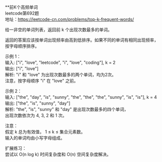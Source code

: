 **前K个高频单词<br/>
leetcode第692题<br/>
地址：https://leetcode-cn.com/problems/top-k-frequent-words/<br/>

给一非空的单词列表，返回前 k 个出现次数最多的单词。<br/>

返回的答案应该按单词出现频率由高到低排序。如果不同的单词有相同出现频率，按字母顺序排序。<br/>

示例 1：<br/>
输入: ["i", "love", "leetcode", "i", "love", "coding"], k = 2<br/>
输出: ["i", "love"]<br/>
解析: "i" 和 "love" 为出现次数最多的两个单词，均为2次。<br/>
    注意，按字母顺序 "i" 在 "love" 之前。<br/>
 

示例 2：<br/>
输入: ["the", "day", "is", "sunny", "the", "the", "the", "sunny", "is", "is"], k = 4<br/>
输出: ["the", "is", "sunny", "day"]<br/>
解析: "the", "is", "sunny" 和 "day" 是出现次数最多的四个单词，<br/>
    出现次数依次为 4, 3, 2 和 1 次。<br/>
 

注意：<br/>
假定 k 总为有效值， 1 ≤ k ≤ 集合元素数。<br/>
输入的单词均由小写字母组成。<br/>
 
扩展练习：<br/>
尝试以 O(n log k) 时间复杂度和 O(n) 空间复杂度解决。<br/>



